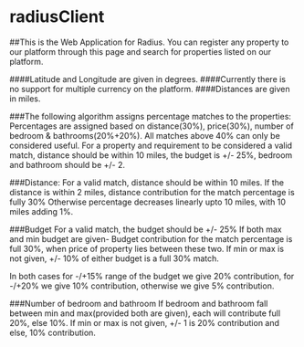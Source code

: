 # radiusClient

##This is the Web Application for Radius. 
You can register any property to our platform through this page and search for properties listed on our platform.

####Latitude and Longitude are given in degrees. 
####Currently there is no support for multiple currency on the platform.
####Distances are given in miles.

###The following algorithm assigns percentage matches to the properties:
Percentages are assigned based on distance(30%), price(30%), number of bedroom & bathrooms(20%+20%).
All matches above 40% can only be considered useful.
For a property and requirement to be considered a valid match, distance should be within 10 miles, the budget is +/- 25%, bedroom and bathroom should be +/- 2.

###Distance:
For a valid match, distance should be within 10 miles.
If the distance is within 2 miles, distance contribution for the match percentage is fully 30%
Otherwise percentage decreases linearly upto 10 miles, with 10 miles adding 1%.

###Budget
For a valid match, the budget should be +/- 25%
If both max and min budget are given-
  Budget contribution for the match percentage is full 30%, when price of property lies between these two. 
If min or max is not given, +/- 10% of either budget is a full 30% match.

In both cases for -/+15% range of the budget we give 20% contribution, for -/+20% we give 10% contribution, otherwise we give 5% contribution.

###Number of bedroom and bathroom
If bedroom and bathroom fall between min and max(provided both are given), each will contribute full 20%, else 10%.
If min or max is not given, +/- 1 is 20% contribution and else, 10% contribution.

